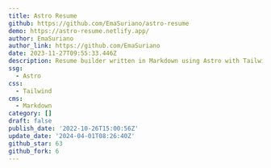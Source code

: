 ```yaml
---
title: Astro Resume
github: https://github.com/EmaSuriano/astro-resume
demo: https://astro-resume.netlify.app/
author: EmaSuriano
author_link: https://github.com/EmaSuriano
date: 2023-11-27T09:55:33.446Z
description: Resume builder written in Markdown using Astro with Tailwind
ssg:
  - Astro
css:
  - Tailwind
cms:
  - Markdown
category: []
draft: false
publish_date: '2022-10-26T15:00:56Z'
update_date: '2024-04-01T08:26:40Z'
github_star: 63
github_fork: 6
---
```

